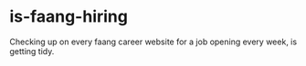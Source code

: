 # is-faang-hiring
Checking up on every faang career website for a job opening every week, is getting tidy. 

